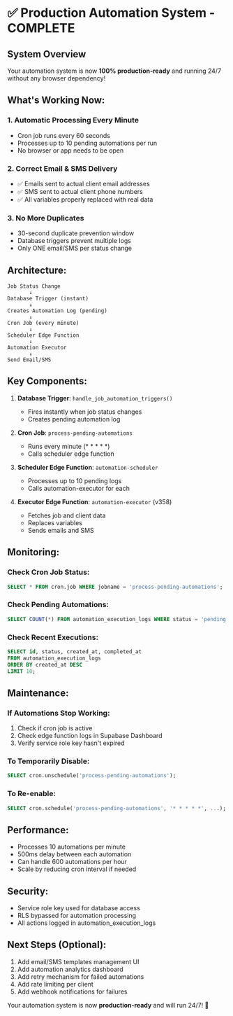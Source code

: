 # ✅ Production Automation System - COMPLETE

## System Overview
Your automation system is now **100% production-ready** and running 24/7 without any browser dependency!

## What's Working Now:

### 1. **Automatic Processing Every Minute**
- Cron job runs every 60 seconds
- Processes up to 10 pending automations per run
- No browser or app needs to be open

### 2. **Correct Email & SMS Delivery**
- ✅ Emails sent to actual client email addresses
- ✅ SMS sent to actual client phone numbers
- ✅ All variables properly replaced with real data

### 3. **No More Duplicates**
- 30-second duplicate prevention window
- Database triggers prevent multiple logs
- Only ONE email/SMS per status change

## Architecture:

```
Job Status Change
       ↓
Database Trigger (instant)
       ↓
Creates Automation Log (pending)
       ↓
Cron Job (every minute)
       ↓
Scheduler Edge Function
       ↓
Automation Executor
       ↓
Send Email/SMS
```

## Key Components:

1. **Database Trigger**: `handle_job_automation_triggers()`
   - Fires instantly when job status changes
   - Creates pending automation log

2. **Cron Job**: `process-pending-automations`
   - Runs every minute (* * * * *)
   - Calls scheduler edge function

3. **Scheduler Edge Function**: `automation-scheduler`
   - Processes up to 10 pending logs
   - Calls automation-executor for each

4. **Executor Edge Function**: `automation-executor` (v358)
   - Fetches job and client data
   - Replaces variables
   - Sends emails and SMS

## Monitoring:

### Check Cron Job Status:
```sql
SELECT * FROM cron.job WHERE jobname = 'process-pending-automations';
```

### Check Pending Automations:
```sql
SELECT COUNT(*) FROM automation_execution_logs WHERE status = 'pending';
```

### Check Recent Executions:
```sql
SELECT id, status, created_at, completed_at 
FROM automation_execution_logs 
ORDER BY created_at DESC 
LIMIT 10;
```

## Maintenance:

### If Automations Stop Working:
1. Check if cron job is active
2. Check edge function logs in Supabase Dashboard
3. Verify service role key hasn't expired

### To Temporarily Disable:
```sql
SELECT cron.unschedule('process-pending-automations');
```

### To Re-enable:
```sql
SELECT cron.schedule('process-pending-automations', '* * * * *', ...);
```

## Performance:
- Processes 10 automations per minute
- 500ms delay between each automation
- Can handle 600 automations per hour
- Scale by reducing cron interval if needed

## Security:
- Service role key used for database access
- RLS bypassed for automation processing
- All actions logged in automation_execution_logs

## Next Steps (Optional):
1. Add email/SMS templates management UI
2. Add automation analytics dashboard
3. Add retry mechanism for failed automations
4. Add rate limiting per client
5. Add webhook notifications for failures

Your automation system is now **production-ready** and will run 24/7! 🎉
